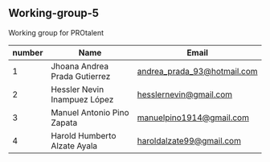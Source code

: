 ## Working-group-5

Working group for PROtalent

|      number    |Name                           |Email                        |
|----------------|-------------------------------|-----------------------------|
|       1        |Jhoana Andrea Prada Gutierrez  |andrea_prada_93@hotmail.com  |
|       2        |Hessler Nevin Inampuez López   |hesslernevin@gmail.com       |
|       3        |Manuel Antonio Pino Zapata     |manuelpino1914@gmail.com     |
|       4        |Harold Humberto Alzate Ayala   |haroldalzate99@gmail.com     |

